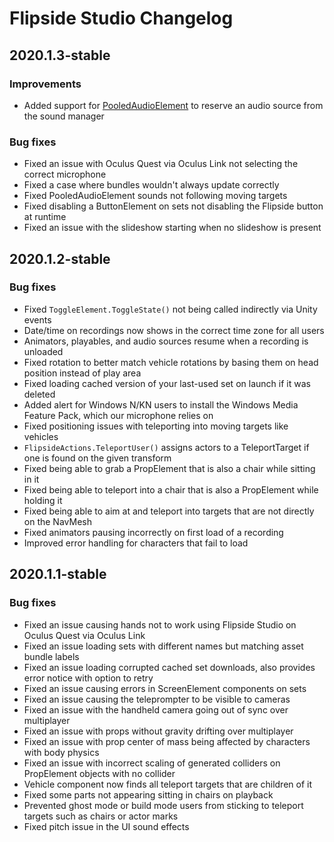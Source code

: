 # Flipside Studio Changelog

## 2020.1.3-stable

### Improvements

* Added support for [PooledAudioElement](https://www.flipsidexr.com/docs/2020.1/creator-tools/references/custom-components/pooledaudioelement) to reserve an audio source from the sound manager

### Bug fixes

* Fixed an issue with Oculus Quest via Oculus Link not selecting the correct microphone
* Fixed a case where bundles wouldn't always update correctly
* Fixed PooledAudioElement sounds not following moving targets
* Fixed disabling a ButtonElement on sets not disabling the Flipside button at runtime
* Fixed an issue with the slideshow starting when no slideshow is present

## 2020.1.2-stable

### Bug fixes

* Fixed `ToggleElement.ToggleState()` not being called indirectly via Unity events
* Date/time on recordings now shows in the correct time zone for all users
* Animators, playables, and audio sources resume when a recording is unloaded
* Fixed rotation to better match vehicle rotations by basing them on head position instead of play area
* Fixed loading cached version of your last-used set on launch if it was deleted
* Added alert for Windows N/KN users to install the Windows Media Feature Pack, which our microphone relies on
* Fixed positioning issues with teleporting into moving targets like vehicles
* `FlipsideActions.TeleportUser()` assigns actors to a TeleportTarget if one is found on the given transform
* Fixed being able to grab a PropElement that is also a chair while sitting in it
* Fixed being able to teleport into a chair that is also a PropElement while holding it
* Fixed being able to aim at and teleport into targets that are not directly on the NavMesh
* Fixed animators pausing incorrectly on first load of a recording
* Improved error handling for characters that fail to load

## 2020.1.1-stable

### Bug fixes

* Fixed an issue causing hands not to work using Flipside Studio on Oculus Quest via Oculus Link
* Fixed an issue loading sets with different names but matching asset bundle labels
* Fixed an issue loading corrupted cached set downloads, also provides error notice with option to retry
* Fixed an issue causing errors in ScreenElement components on sets
* Fixed an issue causing the teleprompter to be visible to cameras
* Fixed an issue with the handheld camera going out of sync over multiplayer
* Fixed an issue with props without gravity drifting over multiplayer
* Fixed an issue with prop center of mass being affected by characters with body physics
* Fixed an issue with incorrect scaling of generated colliders on PropElement objects with no collider
* Vehicle component now finds all teleport targets that are children of it
* Fixed some parts not appearing sitting in chairs on playback
* Prevented ghost mode or build mode users from sticking to teleport targets such as chairs or actor marks
* Fixed pitch issue in the UI sound effects
